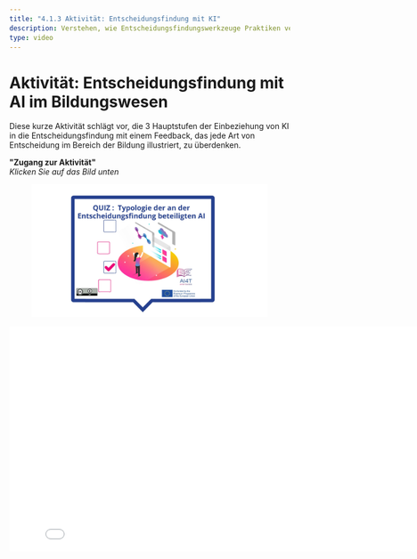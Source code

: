 ```yaml
---
title: "4.1.3 Aktivität: Entscheidungsfindung mit KI"
description: Verstehen, wie Entscheidungsfindungswerkzeuge Praktiken verändern, verbessern können, aber auch in Frage gestellt werden müssen
type: video
---
```


# Aktivität: Entscheidungsfindung mit AI im Bildungswesen

Diese kurze Aktivität schlägt vor, die 3 Hauptstufen der Einbeziehung von KI in die Entscheidungsfindung mit einem Feedback, das jede Art von Entscheidung im Bereich der Bildung illustriert, zu überdenken.

**"Zugang zur Aktivität"**  
_Klicken Sie auf das Bild unten_

<figure>
  <img src="Images/VisuelQUIZTypologyofAIinvolveddecisionmaking-DE.jpg" alt="Illustration for Decision Making with AI and Education Activity"/>  
</figure>

<center><iframe width="818" height="404" src="4-1-3a-activity-making-decision-with-ai/4-1-3a-decision-making-and-education.html" frameborder="0" allowfullscreen></iframe></center>
